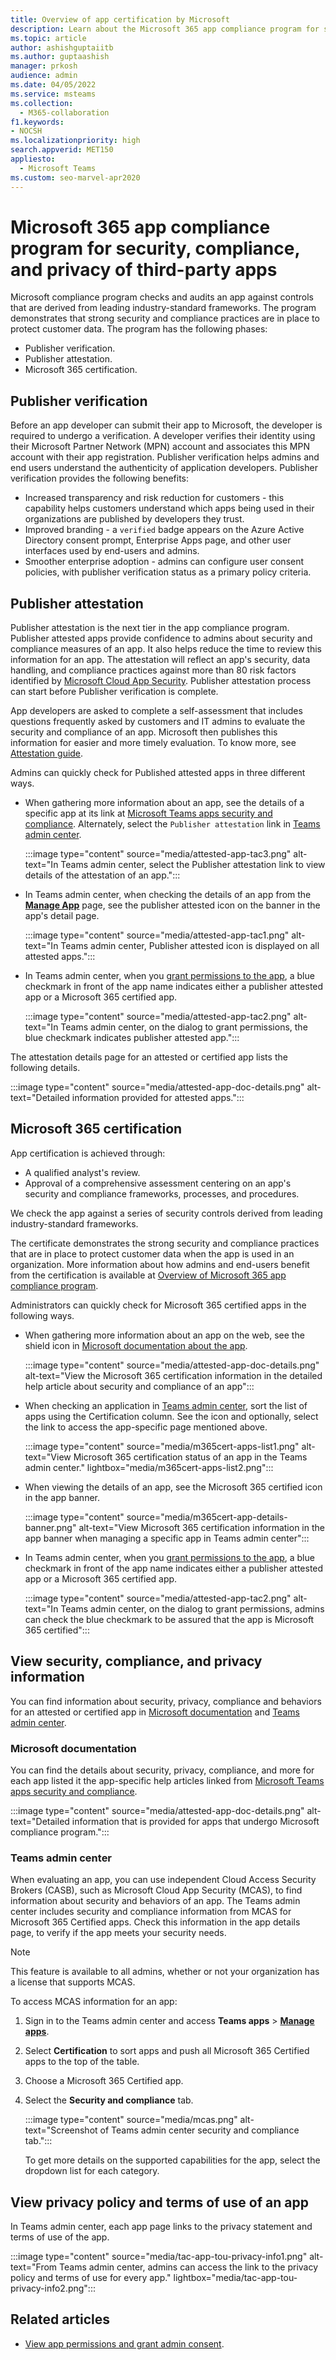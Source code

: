 ```yaml
---
title: Overview of app certification by Microsoft
description: Learn about the Microsoft 365 app compliance program for security, compliance, and privacy of third-party apps.
ms.topic: article
author: ashishguptaiitb
ms.author: guptaashish
manager: prkosh
audience: admin
ms.date: 04/05/2022
ms.service: msteams
ms.collection: 
  - M365-collaboration
f1.keywords:
- NOCSH
ms.localizationpriority: high
search.appverid: MET150
appliesto: 
  - Microsoft Teams
ms.custom: seo-marvel-apr2020
---
```

# Microsoft 365 app compliance program for security, compliance, and privacy of third-party apps

Microsoft compliance program checks and audits an app against controls that are derived from leading industry-standard frameworks. The program demonstrates that strong security and compliance practices are in place to protect customer data. The program has the following phases:

* Publisher verification.
* Publisher attestation.
* Microsoft 365 certification.

## Publisher verification

Before an app developer can submit their app to Microsoft, the developer is required to undergo a verification. A developer verifies their identity using their Microsoft Partner Network (MPN) account and associates this MPN account with their app registration. Publisher verification helps admins and end users understand the authenticity of application developers. Publisher verification provides the following benefits:

* Increased transparency and risk reduction for customers - this capability helps customers understand which apps being used in their organizations are published by developers they trust.
* Improved branding - a `verified` badge appears on the Azure Active Directory consent prompt, Enterprise Apps page, and other user interfaces used by end-users and admins.
* Smoother enterprise adoption - admins can configure user consent policies, with publisher verification status as a primary policy criteria.

## Publisher attestation

Publisher attestation is the next tier in the app compliance program. Publisher attested apps provide confidence to admins about security and compliance measures of an app. It also helps reduce the time to review this information for an app. The attestation will reflect an app's security, data handling, and compliance practices against more than 80 risk factors identified by [Microsoft Cloud App Security](https://www.microsoft.com/microsoft-365/enterprise-mobility-security/cloud-app-security). Publisher attestation process can start before Publisher verification is complete.

App developers are asked to complete a self-assessment that includes questions frequently asked by customers and IT admins to evaluate the security and compliance of an app. Microsoft then publishes this information for easier and more timely evaluation. To know more, see [Attestation guide](/microsoft-365-app-certification/docs/enterprise-app-attestation-guide).

Admins can quickly check for Published attested apps in three different ways.

* When gathering more information about an app, see the details of a specific app at its link at [Microsoft Teams apps security and compliance](/microsoft-365-app-certification/teams/teams-apps). Alternately, select the `Publisher attestation` link in [Teams admin center](https://admin.teams.microsoft.com/).

  :::image type="content" source="media/attested-app-tac3.png" alt-text="In Teams admin center, select the Publisher attestation link to view details of the attestation of an app.":::

* In Teams admin center, when checking the details of an app from the **[Manage App](https://admin.teams.microsoft.com/policies/manage-apps)** page, see the publisher attested icon on the banner in the app's detail page.

  :::image type="content" source="media/attested-app-tac1.png" alt-text="In Teams admin center, Publisher attested icon is displayed on all attested apps.":::

* In Teams admin center, when you [grant permissions to the app](app-permissions-admin-center.md), a blue checkmark in front of the app name indicates either a publisher attested app or a Microsoft 365 certified app.

   :::image type="content" source="media/attested-app-tac2.png" alt-text="In Teams admin center, on the dialog to grant permissions, the blue checkmark indicates publisher attested app.":::

The attestation details page for an attested or certified app lists the following details.

:::image type="content" source="media/attested-app-doc-details.png" alt-text="Detailed information provided for attested apps.":::

## Microsoft 365 certification

App certification is achieved through:

* A qualified analyst's review.
* Approval of a comprehensive assessment centering on an app's security and compliance frameworks, processes, and procedures.

We check the app against a series of security controls derived from leading industry-standard frameworks.

The certificate demonstrates the strong security and compliance practices that are in place to protect customer data when the app is used in an organization. More information about how admins and end-users benefit from the certification is available at [Overview of Microsoft 365 app compliance program](/microsoft-365-app-certification/docs/enterprise-app-certification-guide).

Administrators can quickly check for Microsoft 365 certified apps in the following ways.

* When gathering more information about an app on the web, see the shield icon in [Microsoft documentation about the app](/microsoft-365-app-certification/teams/teams-apps).

  :::image type="content" source="media/attested-app-doc-details.png" alt-text="View the Microsoft 365 certification information in the detailed help article about security and compliance of an app":::

* When checking an application in [Teams admin center](https://admin.teams.microsoft.com/policies/manage-apps), sort the list of apps using the Certification column. See the icon and optionally, select the link to access the app-specific page mentioned above.

  :::image type="content" source="media/m365cert-apps-list1.png" alt-text="View Microsoft 365 certification status of an app in the Teams admin center." lightbox="media/m365cert-apps-list2.png":::

* When viewing the details of an app, see the Microsoft 365 certified icon in the app banner.

  :::image type="content" source="media/m365cert-app-details-banner.png" alt-text="View Microsoft 365 certification information in the app banner when managing a specific app in Teams admin center":::

* In Teams admin center, when you [grant permissions to the app](app-permissions-admin-center.md), a blue checkmark in front of the app name indicates either a publisher attested app or a Microsoft 365 certified app.

   :::image type="content" source="media/attested-app-tac2.png" alt-text="In Teams admin center, on the dialog to grant permissions, admins can check the blue checkmark to be assured that the app is Microsoft 365 certified":::

## View security, compliance, and privacy information

You can find information about security, privacy, compliance and behaviors for an attested or certified app in [Microsoft documentation](/microsoft-365-app-certification/teams/teams-apps) and [Teams admin center](https://admin.teams.microsoft.com/policies/manage-apps).

### Microsoft documentation

You can find the details about security, privacy, compliance, and more for each app listed it the app-specific help articles linked from [Microsoft Teams apps security and compliance](/microsoft-365-app-certification/teams/teams-apps).

:::image type="content" source="media/attested-app-doc-details.png" alt-text="Detailed information that is provided for apps that undergo Microsoft compliance program.":::

### Teams admin center

When evaluating an app, you can use independent Cloud Access Security Brokers (CASB), such as Microsoft Cloud App Security (MCAS), to find information about security and behaviors of an app. The Teams admin center includes security and compliance information from MCAS for Microsoft 365 Certified apps. Check this information in the app details page, to verify if the app meets your security needs.

> [!NOTE]
> This feature is available to all admins, whether or not your organization has a license that supports MCAS.

To access MCAS information for an app:

1. Sign in to the Teams admin center and access **Teams apps** > **[Manage apps](https://admin.teams.microsoft.com/policies/manage-apps)**.

1. Select **Certification** to sort apps and push all Microsoft 365 Certified apps to the top of the table.

1. Choose a Microsoft 365 Certified app.

1. Select the **Security and compliance** tab.

   :::image type="content" source="media/mcas.png" alt-text="Screenshot of Teams admin center security and compliance tab.":::

   To get more details on the supported capabilities for the app, select the dropdown list for each category.

## View privacy policy and terms of use of an app

In Teams admin center, each app page links to the privacy statement and terms of use of the app.

:::image type="content" source="media/tac-app-tou-privacy-info1.png" alt-text="From Teams admin center, admins can access the link to the privacy policy and terms of use for every app." lightbox="media/tac-app-tou-privacy-info2.png":::

## Related articles

* [View app permissions and grant admin consent](app-permissions-admin-center.md).
